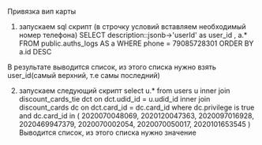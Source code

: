 Привязка вип карты
1. запускаем sql скрипт (в строчку условий вставляем необходимый номер телефона)
 SELECT description::jsonb->'userId' as user_id , a.* FROM public.auths_logs AS a
WHERE phone = 79085728301
ORDER BY a.id DESC

В результате выводится список, из этого списка нужно взять user_id(самый верхний, т.е самы последний)


2. запускаем следующий скрипт
select u.* from users u
inner join discount_cards_tie dct on dct.udid_id = u.udid_id
inner join discount_cards dc on dct.card_id = dc.card_id
where dc.privilege is true
and dc.card_id in (
  2020070048069,
  2020120047363,
  2020097016928,
  2020469947379,
  2020070002054,
  2020070050017,
  2020101653545
)
Выводится список, из этого списка нужно значение 